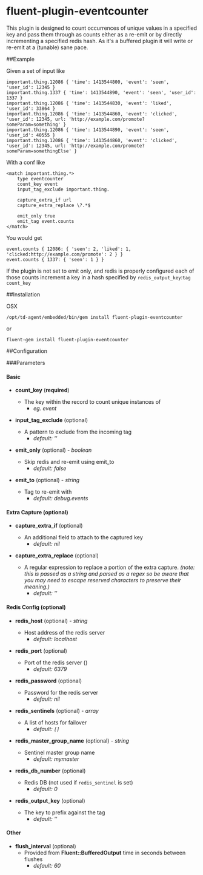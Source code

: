 fluent-plugin-eventcounter
==========================

This plugin is designed to count occurrences of unique values in a specified key and pass them through as counts either as a re-emit or by directly incrementing a specified redis hash. As it's a buffered plugin it will write or re-emit at a (tunable) sane pace.

##Example

Given a set of input like

```
important.thing.12086 { 'time': 1413544800, 'event': 'seen', 'user_id': 12345 }
important.thing.1337 { 'time': 1413544890, 'event': 'seen', 'user_id': 1337 }
important.thing.12086 { 'time': 1413544830, 'event': 'liked', 'user_id': 33864 }
important.thing.12086 { 'time': 1413544860, 'event': 'clicked', 'user_id': 12345, url: 'http://example.com/promote?someParam=something' }
important.thing.12086 { 'time': 1413544890, 'event': 'seen', 'user_id': 40555 }
important.thing.12086 { 'time': 1413544860, 'event': 'clicked', 'user_id': 12345, url: 'http://example.com/promote?someParam=somethingElse' }
```

With a conf like

```
<match important.thing.*>
    type eventcounter
    count_key event
    input_tag_exclude important.thing.

    capture_extra_if url
    capture_extra_replace \?.*$

    emit_only true
    emit_tag event.counts
</match>
```

You would get

```
event.counts { 12086: { 'seen': 2, 'liked': 1, 'clicked:http://example.com/promote': 2 } }
event.counts { 1337: { 'seen': 1 } }
```

If the plugin is not set to emit only, and redis is properly configured each of those counts increment a key in a hash specified by `redis_output_key`:`tag` `count_key`

##Installation

OSX

    /opt/td-agent/embedded/bin/gem install fluent-plugin-eventcounter

or

    fluent-gem install fluent-plugin-eventcounter


##Configuration

###Parameters

#### Basic

- **count_key** (**required**)
    - The key within the record to count unique instances of
        - *eg. event*

- **input_tag_exclude** (optional)
    - A pattern to exclude from the incoming tag
        - *default: ''*

- **emit_only** (optional) - *boolean*
    - Skip redis and re-emit using emit_to
        - *default: false*

- **emit_to** (optional) - *string*
    - Tag to re-emit with
        - *default: debug.events*

#### Extra Capture (optional)

- **capture_extra_if** (optional)
    - An additional field to attach to the captured key
        - *default: nil*

- **capture_extra_replace** (optional)
    - A regular expression to replace a portion of the extra capture. *(note: this is passed as a string and parsed as a regex so be aware that you may need to escape reserved characters to preserve their meaning.)*
        - *default: ''*

#### Redis Config (optional)

- **redis_host** (optional) - *string*
    - Host address of the redis server
        - *default: localhost*

- **redis_port** (optional)
    - Port of the redis server ()
        - *default: 6379*

- **redis_password** (optional)
    - Password for the redis server
        - *default: nil*

- **redis_sentinels** (optional) - *array*
    - A list of hosts for failover
        - *default: `[]`*

- **redis_master_group_name** (optional) - *string*
    - Sentinel master group name
        - *default: mymaster*

- **redis_db_number** (optional)
    - Redis DB (not used if `redis_sentinel` is set)
        - *default: 0*

- **redis_output_key** (optional)
    - The key to prefix against the tag
        - *default: ''*

#### Other

- **flush_interval** (optional)
    - Provided from **Fluent::BufferedOutput** time in seconds between flushes
        - *default: 60*


